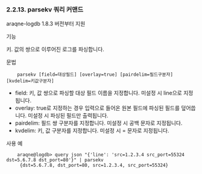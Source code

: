 ### 2.2.13. parsekv 쿼리 커맨드


araqne-logdb 1.8.3 버전부터 지원

기능

키. 값의 쌍으로 이루어진 로그를 파싱합니다.

문법

~~~
	parsekv [field=대상필드] [overlay=true] [pairdelim=필드구분자] [kvdelim=키값구분자]
~~~

* field: 키, 값 쌍으로 파싱할 대상 필드 이름을 지정합니다. 미설정 시 line으로 지정됩니다.
* overlay: true로 지정하는 경우 입력으로 들어온 원본 필드에 파싱된 필드를 덮어씁니다. 미설정 시 파싱된 필드만 출력됩니다.
* pairdelim: 필드 쌍 구분자를 지정합니다. 미설정 시 공백 문자로 지정됩니다.
* kvdelim: 키, 값 구분자를 지정합니다. 미설정 시 = 문자로 지정됩니다.

사용 예

~~~
    araqne@logdb> query json "{'line': 'src=1.2.3.4 src_port=55324 dst=5.6.7.8 dst_port=80'}" | parsekv
     {dst=5.6.7.8, dst_port=80, src=1.2.3.4, src_port=55324}
~~~

